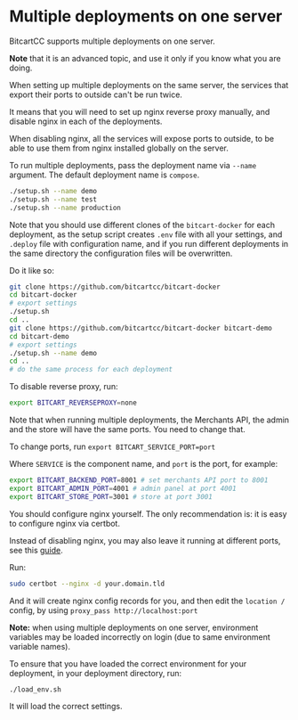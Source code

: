 # Multiple deployments on one server

BitcartCC supports multiple deployments on one server.

**Note** that it is an advanced topic, and use it only if you know what you are doing.

When setting up multiple deployments on the same server, the services that export their ports to outside can't be run twice.

It means that you will need to set up nginx reverse proxy manually, and disable nginx in each of the deployments.

When disabling nginx, all the services will expose ports to outside, to be able to use them from nginx installed globally on the server.

To run multiple deployments, pass the deployment name via `--name` argument. The default deployment name is `compose`.

```bash
./setup.sh --name demo
./setup.sh --name test
./setup.sh --name production
```

Note that you should use different clones of the `bitcart-docker` for each deployment, as the setup script creates `.env` file with all your settings, and `.deploy` file with configuration name, and if you run different deployments in the same directory the configuration files will be overwritten.

Do it like so:

```bash
git clone https://github.com/bitcartcc/bitcart-docker
cd bitcart-docker
# export settings
./setup.sh
cd ..
git clone https://github.com/bitcartcc/bitcart-docker bitcart-demo
cd bitcart-demo
# export settings
./setup.sh --name demo
cd ..
# do the same process for each deployment
```

To disable reverse proxy, run:

```bash
export BITCART_REVERSEPROXY=none
```

Note that when running multiple deployments, the Merchants API, the admin and  the store will have the same ports. You need to change that.

To change ports, run `export BITCART_SERVICE_PORT=port`

Where `SERVICE` is the component name, and `port` is the port, for example:

```bash
export BITCART_BACKEND_PORT=8001 # set merchants API port to 8001
export BITCART_ADMIN_PORT=4001 # admin panel at port 4001
export BITCART_STORE_PORT=3001 # store at port 3001
```

You should configure nginx yourself. The only recommendation is: it is easy to configure nginx via certbot.

Instead of disabling nginx, you may also leave it running at different ports, see this [guide](../support-and-community/faq/deployment-faq.md#can-i-use-an-existing-nginx-server-as-a-reverse-proxy-with-ssl-termination).

Run:

```bash
sudo certbot --nginx -d your.domain.tld
```

And it will create nginx config records for you, and then edit the `location /` config, by using `proxy_pass http://localhost:port`

**Note:** when using multiple deployments on one server, environment variables may be loaded incorrectly on login \(due to same environment variable names\).

To ensure that you have loaded the correct environment for your deployment, in your deployment directory, run:

```bash
./load_env.sh
```

It will load the correct settings.

